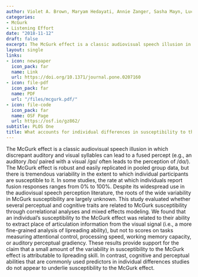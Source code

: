 ```yaml
---
author: Violet A. Brown, Maryam Hedayati, Annie Zanger, Sasha Mayn, Lucia Ray, Naseem H. Dillman-Hasso, Julia F. Strand
categories:
- McGurk
- Listening Effort
date: "2018-11-12"
draft: false
excerpt: The McGurk effect is a classic audiovisual speech illusion in which discrepant auditory and visual syllables can lead to a fused percept (e.g., an auditory /bɑ/ paired with a visual /gɑ/ often leads to the perception of /dɑ/). The McGurk effect is robust and easily replicated in pooled group data, but there is tremendous variability in the extent to which individual participants are susceptible to it...
layout: single
links:
- icon: newspaper
  icon_pack: far
  name: Link
  url: https://doi.org/10.1371/journal.pone.0207160
- icon: file-pdf
  icon_pack: far
  name: PDF
  url: "/files/mcgurk.pdf/"
- icon: file-code
  icon_pack: far
  name: OSF Page
  url: https://osf.io/gz862/
subtitle: PLOS One
title: What accounts for individual differences in susceptibility to the McGurk effect?
---
```

The McGurk effect is a classic audiovisual speech illusion in which discrepant auditory and visual syllables can lead to a fused percept (e.g., an auditory /bɑ/ paired with a visual /gɑ/ often leads to the perception of /dɑ/). The McGurk effect is robust and easily replicated in pooled group data, but there is tremendous variability in the extent to which individual participants are susceptible to it. In some studies, the rate at which individuals report fusion responses ranges from 0% to 100%. Despite its widespread use in the audiovisual speech perception literature, the roots of the wide variability in McGurk susceptibility are largely unknown. This study evaluated whether several perceptual and cognitive traits are related to McGurk susceptibility through correlational analyses and mixed effects modeling. We found that an individual’s susceptibility to the McGurk effect was related to their ability to extract place of articulation information from the visual signal (i.e., a more fine-grained analysis of lipreading ability), but not to scores on tasks measuring attentional control, processing speed, working memory capacity, or auditory perceptual gradiency. These results provide support for the claim that a small amount of the variability in susceptibility to the McGurk effect is attributable to lipreading skill. In contrast, cognitive and perceptual abilities that are commonly used predictors in individual differences studies do not appear to underlie susceptibility to the McGurk effect.